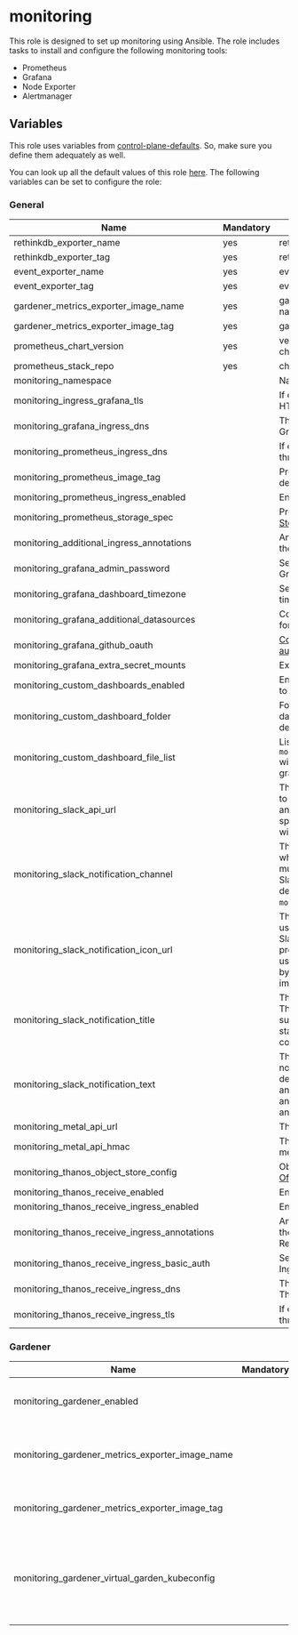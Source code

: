 # monitoring

This role is designed to set up monitoring using Ansible.
The role includes tasks to install and configure the following monitoring tools:

- Prometheus
- Grafana
- Node Exporter
- Alertmanager

## Variables

This role uses variables from [control-plane-defaults](/control-plane). So, make sure you define them adequately as
well.

You can look up all the default values of this role [here](defaults/main/main.yaml).
The following variables can be set to configure the role:

### General

| Name                                          | Mandatory | Description                                                                                                                                                                                                                     |
|-----------------------------------------------|-----------|---------------------------------------------------------------------------------------------------------------------------------------------------------------------------------------------------------------------------------|
| rethinkdb_exporter_name                       | yes       | rethinkdb exporter image name                                                                                                                                                                                                   |
| rethinkdb_exporter_tag                        | yes       | rethinkdb exporter image tag                                                                                                                                                                                                    |
| event_exporter_name                           | yes       | event exporter image name                                                                                                                                                                                                       |
| event_exporter_tag                            | yes       | event exporter image tag                                                                                                                                                                                                        |
| gardener_metrics_exporter_image_name          | yes       | gardener metrics exporter image name                                                                                                                                                                                            |
| gardener_metrics_exporter_image_tag           | yes       | gardener metrics exporter image tag                                                                                                                                                                                             |
| prometheus_chart_version                      | yes       | version of the prometheus stack chart                                                                                                                                                                                           |
| prometheus_stack_repo                         | yes       | chart of the prometheus stack                                                                                                                                                                                                   |
| monitoring_namespace                          |           | Name of the monitoring namespace                                                                                                                                                                                                |
| monitoring_ingress_grafana_tls                |           | If enabled, exposes Grafana through HTTPS on the ingress                                                                                                                                                                        |
| monitoring_grafana_ingress_dns                |           | The dns name used for exposing Grafana via ingress                                                                                                                                                                              |
| monitoring_prometheus_ingress_dns             |           | If enabled, exposes Prometheus through HTTPS on the ingress                                                                                                                                                                     |
| monitoring_prometheus_image_tag               |           | Prometheus container image tag, defaults to chart's default                                                                                                                                                                     |
| monitoring_prometheus_ingress_enabled         |           | Enables ingress for prometheus                                                                                                                                                                                                  |
| monitoring_prometheus_storage_spec            |           | Prometheus storage spec, see [Storage Configuration](https://github.com/prometheus-operator/prometheus-operator/blob/main/Documentation/user-guides/storage.md)                                                                 |
| monitoring_additional_ingress_annotations     |           | Annotations that will be attached to the ingress resource                                                                                                                                                                       |
| monitoring_grafana_admin_password             |           | Sets the admin password for Grafana                                                                                                                                                                                             |
| monitoring_grafana_dashboard_timezone         |           | Sets the default's dashboard timezone for Grafana                                                                                                                                                                               |
| monitoring_grafana_additional_datasources     |           | Configures additional datasources for Grafana                                                                                                                                                                                   |
| monitoring_grafana_github_oauth               |           | [Configure GitHub OAuth2 authentication](https://grafana.com/docs/grafana/latest/setup-grafana/configure-security/configure-authentication/github/)                                                                             |
| monitoring_grafana_extra_secret_mounts        |           | Extra secret mounts                                                                                                                                                                                                             |
| monitoring_custom_dashboards_enabled          |           | Enables adding custom dashboards to grafana.                                                                                |
| monitoring_custom_dashboard_folder            |           | Folder where the custom dashboards are located in the deployment.                                                               |
| monitoring_custom_dashboard_file_list         |           | List of filenames in the `monitoring_custom_dashboard_folder` with config maps, which include a grafana dashboard json. |
| monitoring_slack_api_url                      |           | The URL for the Slack API, required to send alerts. This must be a valid and accessible Slack webhook URL specific to the channel where alerts will be sent.                                                                    |
| monitoring_slack_notification_channel         |           | The name or ID of the Slack channel where the alerts will be posted. This must correspond to an existing Slack channel within the workspace defined by the `monitoring_slack_api_url`.                                          |
| monitoring_slack_notification_icon_url        |           | The URL of an image that will be used as the icon for notifications in Slack. This is optional, and if not provided, the default icon will be used. The URL must be accessible by Slack and should point to a valid image file. |
| monitoring_slack_notification_title           |           | The title of the Slack notification. This will be used as the headline or subject of the alert and can be a static text or include dynamic content based on the alert data.                                                     |
| monitoring_slack_notification_text            |           | The main text body of the Slack notification. This should include the detailed information about the alert and can support Slack's formatting and templating for more structured and readable notifications.                    |
| monitoring_metal_api_url                      |           | The URL where to reach metal-api                                                                                                                                                                                                |
| monitoring_metal_api_hmac                     |           | The hmac to authenticate against metal-api                                                                                                                                                                                      |
| monitoring_thanos_object_store_config         |           | Object storage used by Thanos, see [Official Documentation](https://thanos.io/tip/thanos/storage.md/#supported-clients)                                                                                                         |
| monitoring_thanos_receive_enabled             |           | Enable Thanos Receive component                                                                                                                                                                                                 |
| monitoring_thanos_receive_ingress_enabled     |           | Enable Ingress for Thanos Receive                                                                                                                                                                                               |
| monitoring_thanos_receive_ingress_annotations |           | Annotations that will be attached to the ingress resource for the Thanos Receive component                                                                                                                                      |
| monitoring_thanos_receive_ingress_basic_auth  |           | Set basic authentication on the Ingress for Thanos Receive                                                                                                                                                                      |
| monitoring_thanos_receive_ingress_dns         |           | The DNS name used for exposing Thanos Receive via Ingress                                                                                                                                                                       |
| monitoring_thanos_receive_ingress_tls         |           | If enabled, exposes Thanos Receive through HTTPS on the Ingress                                                                                                                                                                 |

### Gardener

| Name                                            | Mandatory | Description                                                 |
|-------------------------------------------------|-----------|-------------------------------------------------------------|
| monitoring_gardener_enabled                     |           | Enables monitoring for Gardener                             |
| monitoring_gardener_metrics_exporter_image_name |           | gardener-metrics-exporter image name                        |
| monitoring_gardener_metrics_exporter_image_tag  |           | gardener-metrics-exporter image tag                         |
| monitoring_gardener_virtual_garden_kubeconfig   |           | The kubeconfig for the kube-apiserver of the virtual garden |
